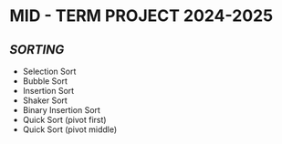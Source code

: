 # MID - TERM PROJECT 2024-2025
## *SORTING*
- Selection Sort
- Bubble Sort
- Insertion Sort
- Shaker Sort
- Binary Insertion Sort
- Quick Sort (pivot first)
- Quick Sort (pivot middle)
